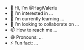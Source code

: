- 👋 Hi, I’m @HagiValeriu
- 👀 I’m interested in ...
- 🌱 I’m currently learning ...
- 💞️ I’m looking to collaborate on ...
- 📫 How to reach me ...
- 😄 Pronouns: ...
- ⚡ Fun fact: ...

<!---
HagiValeriu/HagiValeriu is a ✨ special ✨ repository because its `README.md` (this file) appears on your GitHub profile.
You can click the Preview link to take a look at your changes.
--->
